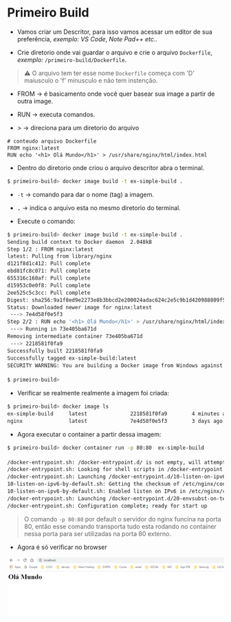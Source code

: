 # Primeiro **Build**

* Vamos criar um Descritor, para isso vamos acessar um editor de sua preferência, *exemplo:* *VS Code*, *Note Pad++* *etc..*

* Crie diretorio onde vai guardar o arquivo e crie o arquivo `Dockerfile`, *exemplo:* `/primeiro-build/Dockerfile`.

> ⚠️ O arquivo tem ter esse nome `Dockerfile` começa com 'D' maiusculo o 'f' minusculo e não tem instenção.


* FROM &rarr; é basicamento onde você quer basear sua image a partir de outra image.

* RUN &rarr; executa comandos.
* \> &rarr; direciona para um diretorio do arquivo

```text
# conteudo arquivo Dockerfile
FROM nginx:latest
RUN echo '<h1> Olá Mundo</h1>' > /usr/share/nginx/html/index.html
```

* Dentro do diretorio onde criou o arquivo descritor abra o terminal.

```bash
$ primeiro-build> docker image build -t ex-simple-build .
```
* `-t`  &rarr; comando para dar o nome (tag) a imagem.

* **`.`**  &rarr; indica o arquivo esta no mesmo diretorio do terminal.

* Execute o comando: 
```bash
$ primeiro-build> docker image build -t ex-simple-build .
Sending build context to Docker daemon  2.048kB
Step 1/2 : FROM nginx:latest
latest: Pulling from library/nginx
d121f8d1c412: Pull complete
ebd81fc8c071: Pull complete
655316c160af: Pull complete
d15953c0e0f8: Pull complete
2ee525c5c3cc: Pull complete
Digest: sha256:9a1f8ed9e2273e8b3bbcd2e200024adac624c2e5c9b1d420988809f5c0c41a5e
Status: Downloaded newer image for nginx:latest
 ---> 7e4d58f0e5f3
Step 2/2 : RUN echo '<h1> Olá Mundo</h1>' > /usr/share/nginx/html/index.html
 ---> Running in 73e405ba671d
Removing intermediate container 73e405ba671d
 ---> 2218581f0fa9
Successfully built 2218581f0fa9
Successfully tagged ex-simple-build:latest
SECURITY WARNING: You are building a Docker image from Windows against a non-Windows Docker host. All files and directories added to build context will have '-rwxr-xr-x' permissions. It is recommended to double check and reset permissions for sensitive files and directories.

$ primeiro-build>
```

* Verificar se realmente realmente a imagem foi criada:

```bash
$ primeiro-build> docker image ls
ex-simple-build     latest              2218581f0fa9        4 minutes ago       133MB
nginx               latest              7e4d58f0e5f3        3 days ago          133MB

```

* Agora executar o container a partir dessa imagem:

```bash
$ primeiro-build> docker container run -p 80:80  ex-simple-build

/docker-entrypoint.sh: /docker-entrypoint.d/ is not empty, will attempt to perform configuration
/docker-entrypoint.sh: Looking for shell scripts in /docker-entrypoint.d/
/docker-entrypoint.sh: Launching /docker-entrypoint.d/10-listen-on-ipv6-by-default.sh
10-listen-on-ipv6-by-default.sh: Getting the checksum of /etc/nginx/conf.d/default.conf
10-listen-on-ipv6-by-default.sh: Enabled listen on IPv6 in /etc/nginx/conf.d/default.conf
/docker-entrypoint.sh: Launching /docker-entrypoint.d/20-envsubst-on-templates.sh
/docker-entrypoint.sh: Configuration complete; ready for start up
```

> O comando `-p 80:80` por default o servidor do nginx funcina na porta 80, então esse comando transporta tudo esta rodando no container nessa porta para ser utilizadas na porta 80 externo.

* Agora é só verificar no browser

![ima09](img/img09.PNG)



